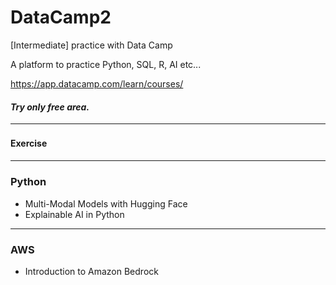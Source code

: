 # DataCamp2
[Intermediate] practice with Data Camp

A platform to practice Python, SQL, R, AI etc...

https://app.datacamp.com/learn/courses/


#### *Try only free area.*
---
#### Exercise　　
---
### Python
* Multi-Modal Models with Hugging Face
* Explainable AI in Python

---
### AWS
* Introduction to Amazon Bedrock
